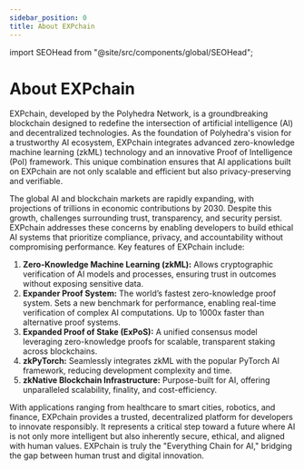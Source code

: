```yaml
---
sidebar_position: 0
title: About EXPchain
---
```

import SEOHead from "@site/src/components/global/SEOHead";

<SEOHead
  title="EXPchain | Polyhedra Network"
  description="EXPchain is a blockchain protocol designed for scalable and verifiable Al applications, powered by Polyhedra innovations including Expander and zkBridge for high performance ZkML."
  url="https://docs.polyhedra.network/expchain"
  siteName="EXPchain"
  image="/img/seo/empty.png"
/>
# About EXPchain

EXPchain, developed by the Polyhedra Network, is a groundbreaking blockchain designed to redefine the intersection of artificial intelligence (AI) and decentralized technologies. As the foundation of Polyhedra's vision for a trustworthy AI ecosystem, EXPchain integrates advanced zero-knowledge machine learning (zkML) technology and an innovative Proof of Intelligence (PoI) framework. This unique combination ensures that AI applications built on EXPchain are not only scalable and efficient but also privacy-preserving and verifiable.

The global AI and blockchain markets are rapidly expanding, with projections of trillions in economic contributions by 2030. Despite this growth, challenges surrounding trust, transparency, and security persist. EXPchain addresses these concerns by enabling developers to build ethical AI systems that prioritize compliance, privacy, and accountability without compromising performance.
Key features of EXPchain include:

1. **Zero-Knowledge Machine Learning (zkML):** Allows cryptographic verification of AI models and processes, ensuring trust in outcomes without exposing sensitive data.
2. **Expander Proof System:** The world’s fastest zero-knowledge proof system. Sets a new benchmark for performance, enabling real-time verification of complex AI computations. Up to 1000x faster than alternative proof systems.
3. **Expanded Proof of Stake (ExPoS):** A unified consensus model leveraging zero-knowledge proofs for scalable, transparent staking across blockchains.
4. **zkPyTorch:** Seamlessly integrates zkML with the popular PyTorch AI framework, reducing development complexity and time.
5. **zkNative Blockchain Infrastructure:** Purpose-built for AI, offering unparalleled scalability, finality, and cost-efficiency.

With applications ranging from healthcare to smart cities, robotics, and finance, EXPchain provides a trusted, decentralized platform for developers to innovate responsibly. It represents a critical step toward a future where AI is not only more intelligent but also inherently secure, ethical, and aligned with human values. EXPchain is truly the "Everything Chain for AI," bridging the gap between human trust and digital innovation.
